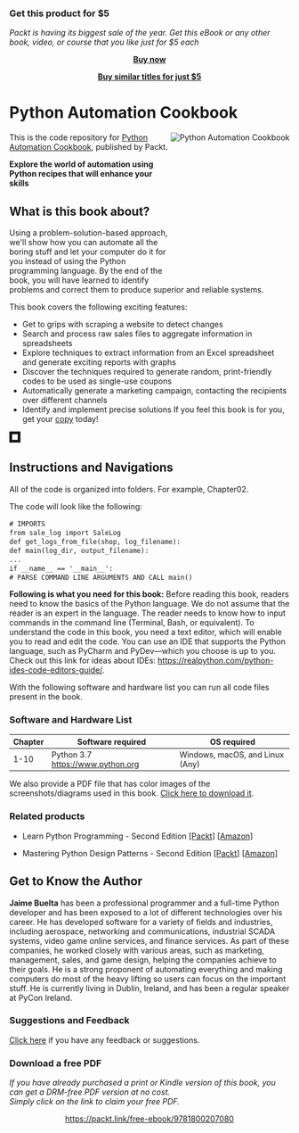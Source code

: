 
### Get this product for $5

<i>Packt is having its biggest sale of the year. Get this eBook or any other book, video, or course that you like just for $5 each</i>


<b><p align='center'>[Buy now](https://packt.link/9781789133806)</p></b>


<b><p align='center'>[Buy similar titles for just $5](https://subscription.packtpub.com/search)</p></b>


# Python Automation Cookbook

<a href="https://www.packtpub.com/application-development/python-automation-cookbook?utm_source=github&utm_medium=repository&utm_campaign=9781789133806 "> <img src="https://d1ldz4te4covpm.cloudfront.net/sites/default/files/imagecache/ppv4_main_book_cover/B10858.png" alt="Python Automation Cookbook" height="256px" align="right"></a>

This is the code repository for [Python Automation Cookbook](https://www.packtpub.com/application-development/python-automation-cookbook?utm_source=github&utm_medium=repository&utm_campaign=9781789133806), published by Packt.

**Explore the world of automation using Python recipes that will enhance your skills**

## What is this book about?
Using a problem-solution-based approach, we'll show how you can automate all the boring stuff and let your computer do it for you instead of using the Python programming language. By the end of the book, you will have learned to identify problems and correct them to produce superior and reliable systems.

This book covers the following exciting features:
* Get to grips with scraping a website to detect changes
* Search and process raw sales files to aggregate information in spreadsheets
* Explore techniques to extract information from an Excel spreadsheet and generate exciting reports with graphs
* Discover the techniques required to generate random, print-friendly codes to be used  as single-use coupons
* Automatically generate a marketing campaign, contacting the recipients over different  channels
* Identify and implement precise solutions
If you feel this book is for you, get your [copy](https://www.amazon.com/dp/B07F2L2CDC) today!

<a href="https://www.packtpub.com/?utm_source=github&utm_medium=banner&utm_campaign=GitHubBanner"><img src="https://raw.githubusercontent.com/PacktPublishing/GitHub/master/GitHub.png" 
alt="https://www.packtpub.com/" border="5" /></a>

## Instructions and Navigations
All of the code is organized into folders. For example, Chapter02.

The code will look like the following:
```
# IMPORTS
from sale_log import SaleLog
def get_logs_from_file(shop, log_filename):
def main(log_dir, output_filename):
...
if __name__ == '__main__':
# PARSE COMMAND LINE ARGUMENTS AND CALL main()
```

**Following is what you need for this book:**
Before reading this book, readers need to know the basics of the Python language. We do not assume that the reader is an expert in the language.
The reader needs to know how to input commands in the command line (Terminal, Bash, or equivalent).
To understand the code in this book, you need a text editor, which will enable you to read and edit the code. You can use an IDE that supports the Python language, such as PyCharm and PyDev—which you choose is up to you. Check out this link for ideas about
IDEs: https://realpython.com/python-ides-code-editors-guide/.

With the following software and hardware list you can run all code files present in the book.
### Software and Hardware List
| Chapter  | Software required                   | OS required                        |
| -------- | ------------------------------------| -----------------------------------|
| 1-10        | Python 3.7 https://www.python.org              | Windows, macOS, and Linux (Any) |


We also provide a PDF file that has color images of the screenshots/diagrams used in this book. [Click here to download it](https://www.packtpub.com/sites/default/files/downloads/9781789133806_ColorImages.pdf).

### Related products
* Learn Python Programming - Second Edition [[Packt]](https://www.packtpub.com/application-development/learn-python-programming-second-edition?utm_source=github&utm_medium=repository&utm_campaign=9781788116662 ) [[Amazon]](https://www.amazon.com/dp/1788996666)

* Mastering Python Design Patterns - Second Edition [[Packt]](https://www.packtpub.com/application-development/mastering-python-design-patterns-second-edition?utm_source=github&utm_medium=repository&utm_campaign=9781788837484 ) [[Amazon]](https://www.amazon.com/dp/B07FNXNXY7)


## Get to Know the Author
**Jaime Buelta**
has been a professional programmer and a full-time Python developer and has been exposed to a lot of different technologies over his career. He has developed software for a variety of fields and industries, including aerospace, networking and communications, industrial SCADA systems, video game online services, and finance services. As part of these companies, he worked closely with various areas, such as marketing, management, sales, and game design, helping the companies achieve to their goals. He is a strong proponent of automating everything and making computers do most of the heavy lifting so users can focus on the important stuff. He is currently living in Dublin, Ireland, and has been a regular speaker at PyCon Ireland.


### Suggestions and Feedback
[Click here](https://docs.google.com/forms/d/e/1FAIpQLSdy7dATC6QmEL81FIUuymZ0Wy9vH1jHkvpY57OiMeKGqib_Ow/viewform) if you have any feedback or suggestions.


### Download a free PDF

 <i>If you have already purchased a print or Kindle version of this book, you can get a DRM-free PDF version at no cost.<br>Simply click on the link to claim your free PDF.</i>
<p align="center"> <a href="https://packt.link/free-ebook/9781800207080">https://packt.link/free-ebook/9781800207080 </a> </p>